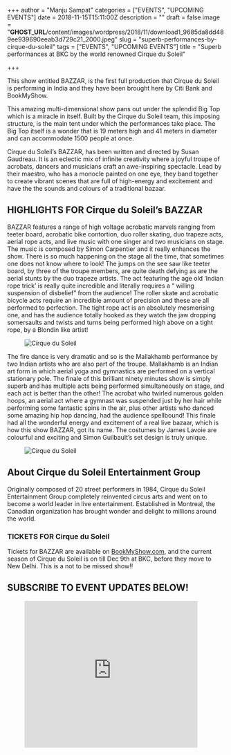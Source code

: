 +++
author = "Manju Sampat"
categories = ["EVENTS", "UPCOMING EVENTS"]
date = 2018-11-15T15:11:00Z
description = ""
draft = false
image = "__GHOST_URL__/content/images/wordpress/2018/11/download1_9685da8dd489ee939690eeab3d729c21_2000.jpeg"
slug = "superb-performances-by-cirque-du-soleil"
tags = ["EVENTS", "UPCOMING EVENTS"]
title = "Superb performances at BKC by the world renowned Cirque du Soleil"

+++


<p>This show entitled BAZZAR, is the first full production that Cirque du Soleil is performing in India and they have been brought here by Citi Bank and BookMyShow.</p>
<p>This amazing multi-dimensional show pans out under the splendid Big Top which is a miracle in itself. Built by the Cirque du Soleil team, this imposing structure, is the main tent under which the performances take place. The Big Top itself is a wonder that is 19 meters high and 41 meters in diameter and can accommodate 1500 people at once.</p>
<p>Cirque du Soleil’s BAZZAR, has been written and directed by Susan Gaudreau. It is an eclectic mix of infinite creativity where a joyful troupe of acrobats, dancers and musicians craft an awe-inspiring spectacle. Lead by their maestro, who has a monocle painted on one eye, they band together to create vibrant scenes that are full of high-energy and excitement and have the the sounds and colours of a traditional bazaar.</p>
<h2>HIGHLIGHTS FOR Cirque du Soleil’s BAZZAR</h2>
<p>BAZZAR features a range of high voltage acrobatic marvels ranging from teeter board, acrobatic bike contortion, duo roller skating, duo trapeze acts, aerial rope acts, and live music with one singer and two musicians on stage. The music is composed by Simon Carpentier and it really enhances the show. There is so much happening on the stage all the time, that sometimes one does not know where to look! The jumps on the see saw like teeter board, by three of the troupe members, are quite death defying as are the aerial stunts by the duo trapeze artists. The act featuring the age old ‘Indian rope trick’ is really quite incredible and literally requires a “ willing suspension of disbelief” from the audience! The roller skate and acrobatic bicycle acts require an incredible amount of precision and these are all performed to perfection. The tight rope act is an absolutely mesmerising one, and has the audience totally hooked as they watch the jaw dropping somersaults and twists and turns being performed high above on a tight rope, by a Blondin like artist!</p>
<figure class="image regular"><picture style=""><source srcset="https://d2ijz6o5xay1xq.cloudfront.net/account_4266/download2_6a7983d1b3f0d74e13cecad5b01ccaec_800.jpeg 1x" media="(max-width: 768px)" /><source srcset="https://d2ijz6o5xay1xq.cloudfront.net/account_4266/download2_6a7983d1b3f0d74e13cecad5b01ccaec_800.jpeg 1x" media="(min-width: 769px)" /><img style="" alt="Cirque du Soleil" src="https://i1.wp.com/d2ijz6o5xay1xq.cloudfront.net/account_4266/download2_6a7983d1b3f0d74e13cecad5b01ccaec_800.jpeg?w=850&#038;ssl=1" data-recalc-dims="1" /></picture></figure>
<p>The fire dance is very dramatic and so is the Mallakhamb performance by two Indian artists who are also part of the troupe. Mallakhamb is an Indian art form in which aerial yoga and gymnastics are performed on a vertical stationary pole. The finale of this brilliant ninety minutes show is simply superb and has multiple acts being performed simultaneously on stage, and each act is better than the other! The acrobat who twirled numerous golden hoops, an aerial act where a gymnast was suspended just by her hair while performing some fantastic spins in the air, plus other artists who danced some amazing hip hop dancing, had the audience spellbound! This finale had all the wonderful energy and excitement of a real live bazaar, which is how this show BAZZAR, got its name. The costumes by James Lavoie are colourful and exciting and Simon Guilbault’s set design is truly unique.</p>
<figure class="image regular"><picture style=""><source srcset="https://d2ijz6o5xay1xq.cloudfront.net/account_4266/download_a89fe43dac5eaebc3c3f5f8fef6882b1_800.jpeg 1x" media="(max-width: 768px)" /><source srcset="https://d2ijz6o5xay1xq.cloudfront.net/account_4266/download_a89fe43dac5eaebc3c3f5f8fef6882b1_800.jpeg 1x" media="(min-width: 769px)" /><img style="" alt="Cirque du Soleil" src="https://i1.wp.com/d2ijz6o5xay1xq.cloudfront.net/account_4266/download_a89fe43dac5eaebc3c3f5f8fef6882b1_800.jpeg?w=850&#038;ssl=1" data-recalc-dims="1" /></picture></figure>
<h2>About Cirque du Soleil Entertainment Group</h2>
<p>Originally composed of 20 street performers in 1984, Cirque du Soleil Entertainment Group completely reinvented circus arts and went on to become a world leader in live entertainment. Established in Montreal, the Canadian organization has brought wonder and delight to millions around the world. </p>
<h3>TICKETS FOR  Cirque du Soleil </h3>
<p>Tickets for BAZZAR are available on <a   href="http://bookmyshow.com/">BookMyShow.com</a>, and the current season of Cirque du Soleil is on till Dec 9th at BKC, before they move to New Delhi. This is a not to be missed show!!</p>
<h2>SUBSCRIBE TO EVENT UPDATES BELOW!</h2>
<figure class="capture">
<div class="embed-container"><iframe src="https://app.storychief.io/capture/1336?source=72965" frameborder="0" scrolling="no" sandbox="allow-forms allow-scripts allow-same-origin" width="400" height="340" style="max-width: 100%;"></iframe></div>
</figure>
<p><!-- strchf script --><script>        if(window.strchfSettings === undefined) window.strchfSettings = {};    window.strchfSettings.stats = {url: "https://urban-wiz.storychief.io/superb-performances-by-cirque-du-soleil?id=434586903&type=2",title: "Superb performances at BKC by the world renowned Cirque du Soleil",id: "5898643e-cb57-4197-adf1-22d855b8bf1d"};            (function(d, s, id) {      var js, sjs = d.getElementsByTagName(s)[0];      if (d.getElementById(id)) {window.strchf.update(); return;}      js = d.createElement(s); js.id = id;      js.src = "https://d37oebn0w9ir6a.cloudfront.net/scripts/v0/strchf.js";      js.async = true;      sjs.parentNode.insertBefore(js, sjs);    }(document, 'script', 'storychief-jssdk'))    </script><!-- End strchf script --></p>



